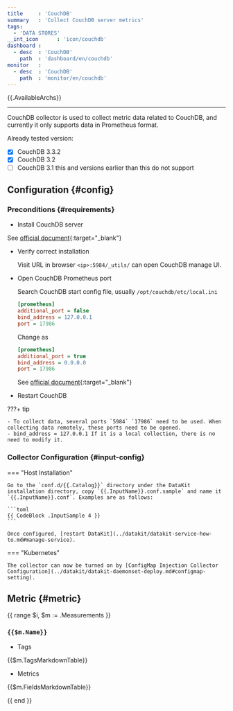 ```yaml
---
title     : 'CouchDB'
summary   : 'Collect CouchDB server metrics'
tags:
  - 'DATA STORES'
__int_icon      : 'icon/couchdb'
dashboard :
  - desc  : 'CouchDB'
    path  : 'dashboard/en/couchdb'
monitor   :
  - desc  : 'CouchDB'
    path  : 'monitor/en/couchdb'
---
```



{{.AvailableArchs}}

---

CouchDB collector is used to collect metric data related to CouchDB, and currently it only supports data in Prometheus format.

Already tested version:

- [x] CouchDB 3.3.2
- [x] CouchDB 3.2
- [ ] CouchDB 3.1 this and versions earlier than this do not support

## Configuration {#config}

### Preconditions {#requirements}

- Install CouchDB server
  
See [official document](https://docs.couchdb.org/en/stable/install/index.html){:target="_blank"}

- Verify correct installation

  Visit URL in browser `<ip>:5984/_utils/` can open CouchDB manage UI.

- Open CouchDB Prometheus port
  
  Search CouchDB start config file, usually `/opt/couchdb/etc/local.ini`

  ```ini
  [prometheus]
  additional_port = false
  bind_address = 127.0.0.1
  port = 17986
  ```

  Change as

  ```ini
  [prometheus]
  additional_port = true
  bind_address = 0.0.0.0
  port = 17986
  ```

  See [official document](https://docs.couchdb.org/en/stable/config/misc.html#configuration-of-prometheus-endpoint){:target="_blank"}
  
- Restart CouchDB

<!-- markdownlint-disable MD046 -->
???+ tip

    - To collect data, several ports `5984` `17986` need to be used. When collecting data remotely, these ports need to be opened.
    - bind_address = 127.0.0.1 If it is a local collection, there is no need to modify it.
<!-- markdownlint-enable -->

### Collector Configuration {#input-config}

<!-- markdownlint-disable MD046 -->
=== "Host Installation"

    Go to the `conf.d/{{.Catalog}}` directory under the DataKit installation directory, copy `{{.InputName}}.conf.sample` and name it `{{.InputName}}.conf`. Examples are as follows:
    
    ```toml
    {{ CodeBlock .InputSample 4 }}
    ```

    Once configured, [restart DataKit](../datakit/datakit-service-how-to.md#manage-service).

=== "Kubernetes"

    The collector can now be turned on by [ConfigMap Injection Collector Configuration](../datakit/datakit-daemonset-deploy.md#configmap-setting).

<!-- markdownlint-enable -->

## Metric {#metric}

{{ range $i, $m := .Measurements }}

### `{{$m.Name}}`

- Tags

{{$m.TagsMarkdownTable}}

- Metrics

{{$m.FieldsMarkdownTable}}

{{ end }}
